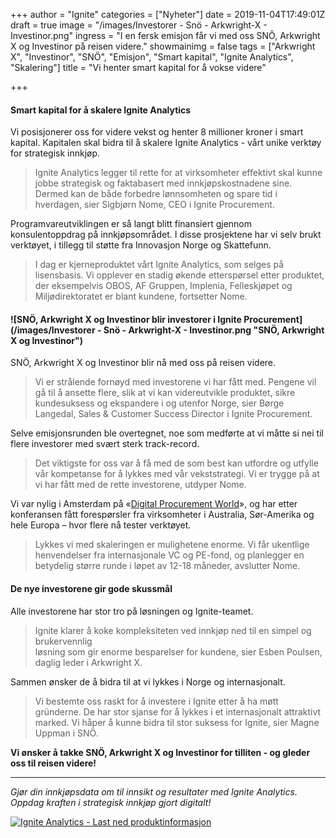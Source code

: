 +++
author = "Ignite"
categories = ["Nyheter"]
date = 2019-11-04T17:49:01Z
draft = true
image = "/images/Investorer - Snö - Arkwright-X - Investinor.png"
ingress = "I en fersk emisjon får vi med oss SNÔ, Arkwright X og Investinor på reisen videre."
showmainimg = false
tags = ["Arkwright X", "Investinor", "SNÖ", "Emisjon", "Smart kapital", "Ignite Analytics", "Skalering"]
title = "Vi henter smart kapital for å vokse videre"

+++
#### Smart kapital for å skalere Ignite Analytics

Vi posisjonerer oss for videre vekst og henter 8 millioner kroner i smart kapital. Kapitalen skal bidra til å skalere Ignite Analytics - vårt unike verktøy for strategisk innkjøp. 

> Ignite Analytics legger til rette for at virksomheter effektivt skal kunne jobbe strategisk og faktabasert med innkjøpskostnadene sine. Dermed kan de både forbedre lønnsomheten og spare tid i hverdagen, sier Sigbjørn Nome, CEO i Ignite Procurement.

Programvareutviklingen er så langt blitt finansiert gjennom konsulentoppdrag på innkjøpsområdet. I disse prosjektene har vi selv brukt verktøyet, i tillegg til støtte fra Innovasjon Norge og Skattefunn. 

> I dag er kjerneproduktet vårt Ignite Analytics, som selges på lisensbasis. Vi opplever en stadig økende etterspørsel etter produktet, der eksempelvis OBOS, AF Gruppen, Implenia, Felleskjøpet og Miljødirektoratet er blant kundene, fortsetter Nome. 

#### ![SNÖ, Arkwright X og Investinor blir investorer i Ignite Procurement](/images/Investorer - Snö - Arkwright-X - Investinor.png "SNÖ, Arkwright X og Investinor")

SNÖ, Arkwright X og Investinor blir nå med oss på reisen videre.

> Vi er strålende fornøyd med investorene vi har fått med. Pengene vil gå til å ansette flere, slik at vi kan videreutvikle produktet, sikre kundesuksess og ekspandere i og utenfor Norge, sier Børge Langedal, Sales & Customer Success Director i Ignite Procurement.

Selve emisjonsrunden ble overtegnet, noe som medførte at vi måtte si nei til flere investorer med svært sterk track-record.

> Det viktigste for oss var å få med de som best kan utfordre og utfylle vår kompetanse for å lykkes med vår vekststrategi. Vi er trygge på at vi har fått med de rette investorene, utdyper Nome.

Vi var nylig i Amsterdam på «[Digital Procurement World](https://www.ignite.no/blogg/innsikt/key-takeaways-fra-digital-procurement-world-2019/ "Seks erfaringer fra DPW 2019")», og har etter konferansen fått forespørsler fra virksomheter i Australia, Sør-Amerika og hele Europa – hvor flere nå tester verktøyet.

> Lykkes vi med skaleringen er mulighetene enorme. Vi får ukentlige henvendelser fra internasjonale VC og PE-fond, og planlegger en betydelig større runde i løpet av 12-18 måneder, avslutter Nome.

#### De nye investorene gir gode skussmål 

Alle investorene har stor tro på løsningen og Ignite-teamet.

> Ignite klarer å koke kompleksiteten ved innkjøp ned til en simpel og brukervennlig  
> løsning som gir enorme besparelser for kundene, sier Esben Poulsen, daglig leder i Arkwright X.

Sammen ønsker de å bidra til at vi lykkes i Norge og internasjonalt.

> Vi bestemte oss raskt for å investere i Ignite etter å ha møtt gründerne. De har stor sjanse for å lykkes i et internasjonalt attraktivt marked. Vi håper å kunne bidra til stor suksess for Ignite, sier Magne Uppman i SNÖ.

**Vi ønsker å takke SNÖ, Arkwright X og Investinor for tilliten - og gleder oss til reisen videre!**

***

_Gjør din innkjøpsdata om til innsikt og resultater med Ignite Analytics. Oppdag kraften i strategisk innkjøp gjort digitalt!_

[![](https://www.ignite.no/images/Last%20ned%20produktinfo%20-%201200%20x100.png "Ignite Analytics - Last ned produktinformasjon")](https://www.ignite.no/ignite-analytics/produktinformasjon/ "Ignite Analytics - Last ned produktinformasjon")
